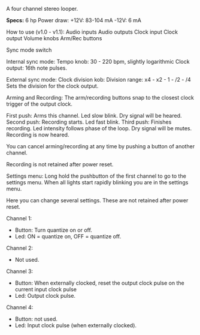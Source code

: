 A four channel stereo looper.

**Specs:**
6 hp
Power draw:
  +12V: 83-104 mA
  -12V: 6 mA

How to use (v1.0 - v1.1):
Audio inputs
Audio outputs
Clock input
Clock output
Volume knobs
Arm/Rec buttons

Sync mode switch

Internal sync mode:
Tempo knob: 30 - 220 bpm, slightly logarithmic
Clock output: 16th note pulses.

External sync mode:
Clock division kob:
  Division range: x4 - x2 - 1 - /2 - /4
  Sets the division for the clock output.

Arming and Recording:
The arm/recording buttons snap to the closest clock trigger of the output clock.

First push: Arms this channel. Led slow blink. Dry signal will be heared.
Second push: Recording starts. Led fast blink.
Third push: Finishes recording. Led intensity follows phase of the loop. Dry signal will be mutes. Recording is now heared.

You can cancel arming/recording at any time by pushing a button of another channel.

Recording is not retained after power reset.

Settings menu:
Long hold the pushbutton of the first channel to go to the settings menu.
When all lights start rapidly blinking you are in the settings menu.

Here you can change several settings. These are not retained after power reset.

Channel 1:
  * Button: Turn quantize on or off.
  * Led: ON = quantize on, OFF = quantize off.

Channel 2: 
  * Not used.

Channel 3:
  * Button: When externally clocked, reset the output clock pulse on the current input clock pulse
  * Led: Output clock pulse.

Channel 4:
  * Button: not used.
  * Led: Input clock pulse (when externally clocked).
